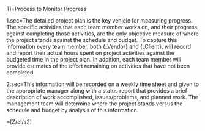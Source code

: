 Ti=Process to Monitor Progress

1.sec=The detailed project plan is the key vehicle for measuring progress. The specific activities that each team member works on, and their progress against completing those activities, are the only objective measure of where the project stands against the schedule and budget. To capture this information every team member, both {_Vendor} and {_Client}, will record and report their actual hours spent on project activities against the budgeted time in the project plan. In addition, each team member will provide estimates of the effort remaining on activities that have not been completed.

2.sec=This information will be recorded on a weekly time sheet and given to the appropriate manager along with a status report that provides a brief description of work accomplished, issues/problems, and planned work. The management team will determine where the project stands versus the schedule and budget by analysis of this information.

=[Z/ol/s2]
